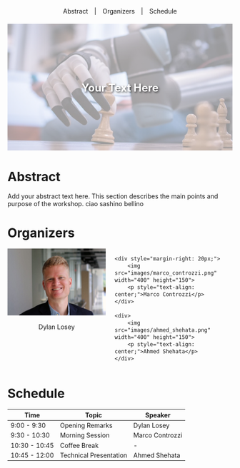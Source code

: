 <div style="text-align: center; margin-bottom: 20px;">
    <a href="#abstract" style="margin: 0 10px; text-decoration: none;">Abstract</a> |
    <a href="#organizers" style="margin: 0 10px; text-decoration: none;">Organizers</a> |
    <a href="#schedule" style="margin: 0 10px; text-decoration: none;">Schedule</a>
</div>

<div style="position: relative; display: inline-block;">
    <img src="images/image.png" alt="Image" style="opacity: 0.4;">
    <div style="position: absolute; top: 50%; left: 50%; transform: translate(-50%, -50%); 
                color: white; font-size: 24px; font-weight: bold; text-shadow: 2px 2px 4px rgba(0,0,0,0.7);">
        Your Text Here
    </div>
</div>

# Abstract
Add your abstract text here. This section describes the main points and purpose of the workshop. ciao sashino bellino

# Organizers 

<div style="display: flex; justify-content: center;">
    <div style="margin-right: 20px;">
        <img src="images/dylan_losey.png" width="400" height="150">
        <p style="text-align: center;">Dylan Losey</p>
    </div>

    <div style="margin-right: 20px;">
        <img src="images/marco_controzzi.png" width="400" height="150">
        <p style="text-align: center;">Marco Controzzi</p>
    </div>

    <div>
        <img src="images/ahmed_shehata.png" width="400" height="150">
        <p style="text-align: center;">Ahmed Shehata</p>
    </div>
</div>

# Schedule

| Time          | Topic                    | Speaker        |
|---------------|--------------------------|----------------|
| 9:00 - 9:30   | Opening Remarks          | Dylan Losey    |
| 9:30 - 10:30  | Morning Session          | Marco Controzzi |
| 10:30 - 10:45 | Coffee Break             | -              |
| 10:45 - 12:00 | Technical Presentation   | Ahmed Shehata  |